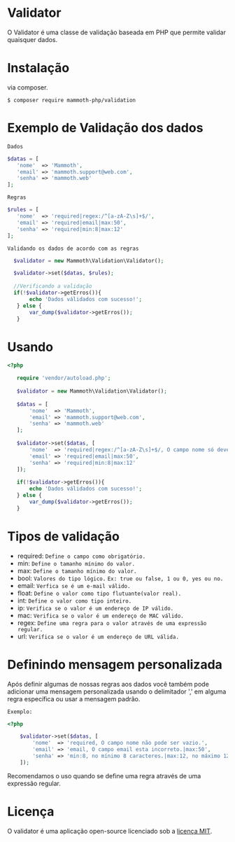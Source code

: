 # Validator

O Validator é uma classe de validação baseada em PHP que permite validar quaisquer dados.

# Instalação

via composer.

```
$ composer require mammoth-php/validation
``` 

# Exemplo de Validação dos dados

`Dados`

``` php
$datas = [
   'nome'  => 'Mammoth',
   'email' => 'mammoth.support@web.com',
   'senha' => 'mammoth.web'
];
```

`Regras`

``` php
$rules = [
   'nome'  => 'required|regex:/^[a-zA-Z\s]+$/',
   'email' => 'required|email|max:50',
   'senha' => 'required|min:8|max:12'
];
 ```
 
 `Validando os dados de acordo com as regras`
 
 ``` php
   $validator = new Mammoth\Validation\Validator();

   $validator->set($datas, $rules);
   
   //Verificando a validação
   if(!$validator->getErros()){
        echo 'Dados válidados com sucesso!';
    } else {
        var_dump($validator->getErros());
    }
 ```
 
 # Usando
 
 ``` php
 <?php
 
    require 'vendor/autoload.php';
   
    $validator = new Mammoth\Validation\Validator();
    
    $datas = [
        'nome'  => 'Mammoth',
        'email' => 'mammoth.support@web.com',
        'senha' => 'mammoth.web'
    ];
    
    $validator->set($datas, [
        'nome'  => 'required|regex:/^[a-zA-Z\s]+$/, O campo nome só deve conter caracteres alfabéticos.',
        'email' => 'required|email|max:50',
        'senha' => 'required|min:8|max:12'
    ]);
    
    if(!$validator->getErros()){
        echo 'Dados válidados com sucesso!';
    } else {
        var_dump($validator->getErros());
    }
```

# Tipos de validação

* required:              ` Define o campo como obrigatório. `
* min:                   ` Define o tamanho mínimo do valor. `
* max:                   ` Define o tamanho mínimo do valor. `
* bool:                  ` Valores do tipo lógico. ` `Ex: true ou false, 1 ou 0, yes ou no.`
* email:                 ` Verfica se é um e-mail válido. `
* float:                 ` Define o valor como tipo flutuante(valor real). `
* int:                   ` Define o valor como tipo inteiro. `
* ip:                    ` Verifica se o valor é um endereço de IP válido. `
* mac:                   ` Verifica se o valor é um endereço de MAC válido. `
* regex:                 ` Define uma regra para o valor através de uma expressão regular. `
* url:                   ` Verifica se o valor é um endereço de URL válida. `

# Definindo mensagem personalizada

Após definir algumas de nossas regras aos dados você também pode adicionar uma mensagem personalizada usando o delimitador ',' em alguma regra específica ou usar a mensagem padrão.

`Exemplo:`

``` php 
<?php

    $validator->set($datas, [
        'nome'  => 'required, O campo nome não pode ser vazio.',
        'email' => 'email, O campo email esta incorreto.|max:50',
        'senha' => 'min:8, no mínimo 8 caracteres.|max:12, no máximo 12 caracteres.'
    ]);
```
Recomendamos o uso quando se define uma regra através de uma expressão regular. 

# Licença

O validator é uma aplicação open-source licenciado sob a [licença MIT](https://opensource.org/licenses/MIT).
